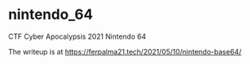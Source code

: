 # nintendo_64
CTF Cyber Apocalypsis 2021 Nintendo 64

The writeup is at https://ferpalma21.tech/2021/05/10/nintendo-base64/
